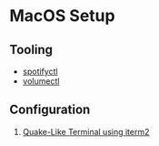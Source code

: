 # MacOS Setup

## Tooling

- [spotifyctl](./tooling/spotifyctl)
- [volumectl](./tooling/volumectl)

## Configuration

1. [Quake-Like Terminal using iterm2](iterm2-quake/README.md)
